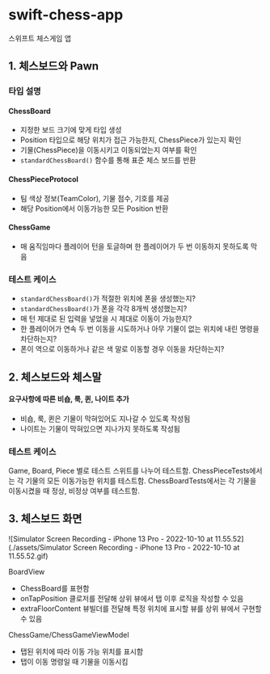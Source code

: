 # swift-chess-app
스위프트 체스게임 앱

## 1. 체스보드와 Pawn

### 타입 설명

#### ChessBoard

- 지정한 보드 크기에 맞게 타입 생성
- Position 타입으로 해당 위치가 접근 가능한지, ChessPiece가 있는지 확인
- 기물(ChessPiece)을 이동시키고 이동되었는지 여부를 확인
- `standardChessBoard()` 함수를 통해 표준 체스 보드를 반환

#### ChessPieceProtocol

- 팀 색상 정보(TeamColor), 기물 점수, 기호를 제공
-  해당 Position에서 이동가능한 모든 Position 반환

#### ChessGame

- 매 움직임마다 플레이어 턴을 토글하며 한 플레이어가 두 번 이동하지 못하도록 막음

### 테스트 케이스

- `standardChessBoard()`가 적절한 위치에 폰을 생성했는지?
- `standardChessBoard()`가 폰을 각각 8개씩 생성했는지?
- 매 턴 제대로 된 입력을 넣었을 시 제대로 이동이 가능한지?
- 한 플레이어가 연속 두 번 이동을 시도하거나 아무 기물이 없는 위치에 내린 명령을 차단하는지?
- 폰이 역으로 이동하거나 같은 색 말로 이동할 경우 이동을 차단하는지?

## 2. 체스보드와 체스말

#### 요구사항에 따른 비숍, 룩, 퀸, 나이트 추가

- 비숍, 룩, 퀸은 기물이 막혀있어도 지나갈 수 있도록 작성됨
- 나이트는 기물이 막혀있으면 지나가지 못하도록 작성됨

### 테스트 케이스

Game, Board, Piece 별로 테스트 스위트를 나누어 테스트함.
ChessPieceTests에서는 각 기물의 모든 이동가능한 위치를 테스트함.
ChessBoardTests에서는 각 기물을 이동시켰을 때 정상, 비정상 여부를 테스트함.

## 3. 체스보드 화면

![Simulator Screen Recording - iPhone 13 Pro - 2022-10-10 at 11.55.52](./assets/Simulator Screen Recording - iPhone 13 Pro - 2022-10-10 at 11.55.52.gif)

BoardView

- ChessBoard를 표현함
- onTapPosition 클로저를 전달해 상위 뷰에서 탭 이후 로직을 작성할 수 있음
- extraFloorContent 뷰빌더를 전달해 특정 위치에 표시할 뷰를 상위 뷰에서 구현할 수 있음

ChessGame/ChessGameViewModel

- 탭된 위치에 따라 이동 가능 위치를 표시함
- 탭이 이동 명령일 때 기물을 이동시킴